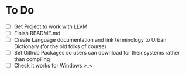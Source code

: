 # To Do

- [ ] Get Project to work with LLVM
- [ ] Finish README.md
- [ ] Create Language documentation and link terminology to Urban Dictionary (for the old folks of course)
- [ ] Set Github Packages so users can download for their systems rather than compiling
- [ ] Check it works for Windows >_<
